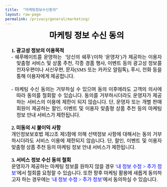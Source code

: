 ```yaml
---
title:  "마케팅정보수신동의"
layout: raw-page
permalink: /privacy/general/marketing/
---
```


<html>
<head>
<meta http-equiv=Content-Type content="text/html; charset=utf-8">
<meta name=Generator content="Microsoft Word 15 (filtered)">
<title>개인정보 수집 및 이용동의</title>
<style>
<!--
 /* Font Definitions */
 @font-face
	{font-family:"Cambria Math";
	panose-1:2 4 5 3 5 4 6 3 2 4;}
@font-face
	{font-family:"Arial Unicode MS";
	panose-1:2 11 6 4 2 2 2 2 2 4;}
@font-face
	{font-family:함초롬바탕;
	panose-1:0 0 0 0 0 0 0 0 0 0;}
@font-face
	{font-family:함초롬돋움;
	panose-1:0 0 0 0 0 0 0 0 0 0;}
@font-face
	{font-family:휴먼명조;
	panose-1:0 0 0 0 0 0 0 0 0 0;}
@font-face
	{font-family:"\@Arial Unicode MS";
	panose-1:2 11 6 4 2 2 2 2 2 4;}
@font-face
	{font-family:"\@휴먼명조";
	panose-1:0 0 0 0 0 0 0 0 0 0;}
@font-face
	{font-family:"\@함초롬돋움";
	panose-1:0 0 0 0 0 0 0 0 0 0;}
@font-face
	{font-family:"\@함초롬바탕";
	panose-1:0 0 0 0 0 0 0 0 0 0;}
 /* Style Definitions */
 p.a, li.a, div.a
	{mso-style-name:바탕글;
	margin:0in;
	text-align:justify;
	text-justify:inter-ideograph;
	line-height:103%;
	text-autospace:none;
	word-break:break-all;
	font-size:10.0pt;
	font-family:"함초롬바탕",serif;
	color:black;}
.MsoChpDefault
	{font-family:"Malgun Gothic",sans-serif;}
 /* Page Definitions */
 @page WordSection1
	{size:595.25pt 841.85pt;
	margin:99.2pt 85.0pt 99.2pt 85.0pt;}
div.WordSection1
	{page:WordSection1;}
 /* List Definitions */
 ol
	{margin-bottom:0in;}
ul
	{margin-bottom:0in;}
-->
</style>

</head>

<body lang=EN-US link=blue vlink=purple style='word-wrap:break-word'>

<div class=WordSection1>

<p class=a align=center style='margin-left:15.0pt;text-align:center;line-height:
130%;word-break:normal'><b><span lang=ZH-CN style='font-size:20.0pt;line-height:
130%;font-family:"휴먼명조",serif'>마케팅 정보 수신 동의 </span></b></p>

<p class=a style='margin-left:15.0pt;line-height:130%'><span style='font-size:
12.0pt;line-height:130%;font-family:"휴먼명조",serif;letter-spacing:-.1pt'>&nbsp;</span></p>

<p class=a style='margin-left:15.0pt;line-height:130%'><b><span
style='font-size:12.0pt;line-height:130%;font-family:"휴먼명조",serif;letter-spacing:
-.1pt'>1. <span lang=ZH-CN>광고성 정보의 이용목적</span></span></b></p>

<p class=a style='margin-left:27.15pt;text-indent:-12.15pt;line-height:130%'><span
style='font-size:12.0pt;line-height:130%;font-family:"휴먼명조",serif;letter-spacing:
-.1pt'>- <span lang=ZH-CN>쉐푸메이트를 운영하는 </span></span><span lang=ZH-CN
style='font-size:12.0pt;line-height:130%;font-family:"휴먼명조",serif'> </span><span
style='font-size:12.0pt;line-height:130%;font-family:"Arial Unicode MS",sans-serif'>‘</span><span
lang=ZH-CN style='font-size:12.0pt;line-height:130%;font-family:"휴먼명조",serif'>당신의
쉐푸</span><span style='font-size:12.0pt;line-height:130%;font-family:"Arial Unicode MS",sans-serif'>’</span><span
style='font-size:12.0pt;line-height:130%;font-family:"휴먼명조",serif'>(<span
lang=ZH-CN>이하 </span></span><span style='font-size:12.0pt;line-height:130%;
font-family:"Arial Unicode MS",sans-serif'>‘</span><span lang=ZH-CN
style='font-size:12.0pt;line-height:130%;font-family:"휴먼명조",serif'>운영자</span><span
style='font-size:12.0pt;line-height:130%;font-family:"Arial Unicode MS",sans-serif'>’</span><span
style='font-size:12.0pt;line-height:130%;font-family:"휴먼명조",serif'>)<span
lang=ZH-CN style='letter-spacing:-.1pt'>가 제공하는 이용자 맞춤형 서비스 및 상품 추천</span><span
style='letter-spacing:-.1pt'>, <span lang=ZH-CN>각종 경품 행사</span>, <span
lang=ZH-CN>이벤트 등의 광고성 정보를 전자우편이나 서신우편</span>, <span lang=ZH-CN>문자</span>(SMS <span
lang=ZH-CN>또는 카카오 알림톡</span>), <span lang=ZH-CN>푸시</span>, <span lang=ZH-CN>전화 등을
통해 이용자에게 제공합니다</span>.</span></span></p>

<p class=a style='margin-left:15.0pt;line-height:130%'><span style='font-size:
12.0pt;line-height:130%;font-family:"휴먼명조",serif;letter-spacing:-.1pt'> </span></p>

<p class=a style='margin-left:27.15pt;text-indent:-12.15pt;line-height:130%'><span
style='font-size:12.0pt;line-height:130%;font-family:"휴먼명조",serif;letter-spacing:
-.1pt'>- <span lang=ZH-CN>마케팅 수신 동의는 거부하실 수 있으며 동의 이후에라도 고객의 의사에 따라 동의를 철회할 수 있습니다</span>.
<span lang=ZH-CN>동의를 거부하시더라도 운영자가 제공하는 서비스의 이용에 제한이 되지 않습니다</span>. <span
lang=ZH-CN>단</span>, <span lang=ZH-CN>운영자 또는 개별 판매회원이 제공하는 할인</span>, <span
lang=ZH-CN>이벤트 및 이용자 맞춤형 상품 추천 등의 마케팅 정보 안내 서비스가 제한됩니다</span>.</span></p>

<p class=a style='margin-left:15.0pt;line-height:130%'><span style='font-size:
12.0pt;line-height:130%;font-family:"휴먼명조",serif;letter-spacing:-.1pt'>&nbsp;</span></p>

<p class=a style='margin-left:15.0pt;line-height:130%'><b><span
style='font-size:12.0pt;line-height:130%;font-family:"휴먼명조",serif;letter-spacing:
-.1pt'>2. <span lang=ZH-CN>미동의 시 불이익 사항</span></span></b></p>

<p class=a style='margin-left:15.0pt;line-height:130%'><span lang=ZH-CN
style='font-size:12.0pt;line-height:130%;font-family:"휴먼명조",serif;letter-spacing:
-.1pt'>개인정보보호법 제</span><span style='font-size:12.0pt;line-height:130%;
font-family:"휴먼명조",serif;letter-spacing:-.1pt'>22<span lang=ZH-CN>조 제</span>5<span
lang=ZH-CN>항에 의해 선택정보 사항에 대해서는 동의 거부하시더라도 서비스 이용에 제한되지 않습니다</span>. <span
lang=ZH-CN>단</span>, <span lang=ZH-CN>할인</span>, <span lang=ZH-CN>이벤트 및 이용자 맞춤형
상품 추천 등의 마케팅 정보 안내 서비스가 제한됩니다</span>.</span></p>

<p class=a style='margin-left:15.0pt;line-height:130%'><span style='font-size:
12.0pt;line-height:130%;font-family:"휴먼명조",serif;letter-spacing:-.1pt'>&nbsp;</span></p>

<p class=a style='margin-left:15.0pt;line-height:130%'><b><span
style='font-size:12.0pt;line-height:130%;font-family:"휴먼명조",serif;letter-spacing:
-.1pt'>3. <span lang=ZH-CN>서비스 정보 수신 동의 철회</span></span></b></p>

<p class=a style='margin-left:15.0pt;line-height:130%'><span lang=ZH-CN
style='font-size:12.0pt;line-height:130%;font-family:"휴먼명조",serif;letter-spacing:
-.1pt'>운영자가 제공하는 마케팅 정보를 원하지 않을 경우 </span><span style='font-size:12.0pt;
line-height:130%;font-family:"Arial Unicode MS",sans-serif;color:blue;
letter-spacing:-.1pt'>‘</span><span lang=ZH-CN style='font-size:12.0pt;
line-height:130%;font-family:"휴먼명조",serif;color:blue;letter-spacing:-.1pt'>내 정보
수정</span><span style='font-size:12.0pt;line-height:130%;font-family:"휴먼명조",serif;
color:blue;letter-spacing:-.1pt'> &gt; <span lang=ZH-CN>추가 정보</span></span><span
style='font-size:12.0pt;line-height:130%;font-family:"Arial Unicode MS",sans-serif;
color:blue;letter-spacing:-.1pt'>’</span><span lang=ZH-CN style='font-size:
12.0pt;line-height:130%;font-family:"휴먼명조",serif;letter-spacing:-.1pt'>에서 철회를 요청할
수 있습니다</span><span style='font-size:12.0pt;line-height:130%;font-family:"휴먼명조",serif;
letter-spacing:-.1pt'>. <span lang=ZH-CN>또한 향후 마케팅 활용에 새롭게 동의하고자 하는 경우에는 </span></span><span
style='font-size:12.0pt;line-height:130%;font-family:"Arial Unicode MS",sans-serif;
color:blue;letter-spacing:-.1pt'>‘</span><span lang=ZH-CN style='font-size:
12.0pt;line-height:130%;font-family:"휴먼명조",serif;color:blue;letter-spacing:
-.1pt'>내 정보 수정</span><span style='font-size:12.0pt;line-height:130%;font-family:
"휴먼명조",serif;color:blue;letter-spacing:-.1pt'> &gt; <span lang=ZH-CN>추가 정보</span></span><span
style='font-size:12.0pt;line-height:130%;font-family:"Arial Unicode MS",sans-serif;
color:blue;letter-spacing:-.1pt'>’</span><span lang=ZH-CN style='font-size:
12.0pt;line-height:130%;font-family:"휴먼명조",serif;letter-spacing:-.1pt'>에서 동의하실 수
있습니다</span><span style='font-size:12.0pt;line-height:130%;font-family:"휴먼명조",serif;
letter-spacing:-.1pt'>.</span></p>

<p class=a style='margin-left:15.0pt;line-height:130%'><b><span
style='font-size:12.0pt;line-height:130%;font-family:"휴먼명조",serif'>&nbsp;</span></b></p>

</div>

</body>

</html>
